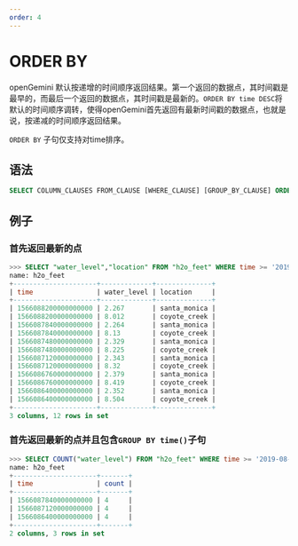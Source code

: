 ```yaml
---
order: 4
---
```


# ORDER BY

openGemini 默认按递增的时间顺序返回结果。第一个返回的数据点，其时间戳是最早的，而最后一个返回的数据点，其时间戳是最新的。`ORDER BY time DESC`将默认的时间顺序调转，使得openGemini首先返回有最新时间戳的数据点，也就是说，按递减的时间顺序返回结果。

`ORDER BY` 子句仅支持对time排序。

## 语法

```sql
SELECT COLUMN_CLAUSES FROM_CLAUSE [WHERE_CLAUSE] [GROUP_BY_CLAUSE] ORDER BY time [ASC|DESC]
```

## 例子

### 首先返回最新的点

```sql
>>> SELECT "water_level","location" FROM "h2o_feet" WHERE time >= '2019-08-18T00:00:00Z' AND time <= '2019-08-18T00:30:00Z' ORDER BY time DESC
name: h2o_feet
+---------------------+-------------+--------------+
| time                | water_level | location     |
+---------------------+-------------+--------------+
| 1566088200000000000 | 2.267       | santa_monica |
| 1566088200000000000 | 8.012       | coyote_creek |
| 1566087840000000000 | 2.264       | santa_monica |
| 1566087840000000000 | 8.13        | coyote_creek |
| 1566087480000000000 | 2.329       | santa_monica |
| 1566087480000000000 | 8.225       | coyote_creek |
| 1566087120000000000 | 2.343       | santa_monica |
| 1566087120000000000 | 8.32        | coyote_creek |
| 1566086760000000000 | 2.379       | santa_monica |
| 1566086760000000000 | 8.419       | coyote_creek |
| 1566086400000000000 | 2.352       | santa_monica |
| 1566086400000000000 | 8.504       | coyote_creek |
+---------------------+-------------+--------------+
3 columns, 12 rows in set
```

### 首先返回最新的点并且包含`GROUP BY time()`子句

```sql
>>> SELECT COUNT("water_level") FROM "h2o_feet" WHERE time >= '2019-08-18T00:00:00Z' AND time <= '2019-08-18T00:30:00Z' GROUP BY time(12m) ORDER BY time DESC
name: h2o_feet
+---------------------+-------+
| time                | count |
+---------------------+-------+
| 1566087840000000000 | 4     |
| 1566087120000000000 | 4     |
| 1566086400000000000 | 4     |
+---------------------+-------+
2 columns, 3 rows in set
```

